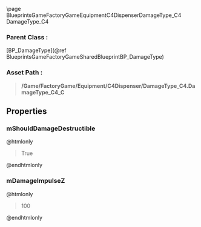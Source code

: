 \page BlueprintsGameFactoryGameEquipmentC4DispenserDamageType_C4 DamageType_C4
### Parent Class :
[BP_DamageType](@ref BlueprintsGameFactoryGameSharedBlueprintBP_DamageType)
### Asset Path :
<b><blockquote>/Game/FactoryGame/Equipment/C4Dispenser/DamageType_C4.DamageType_C4_C</blockquote></b>
## Properties

### mShouldDamageDestructible
@htmlonly
<blockquote>True</blockquote>
@endhtmlonly

### mDamageImpulseZ
@htmlonly
<blockquote>100</blockquote>
@endhtmlonly

